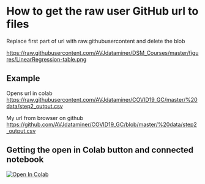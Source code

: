 # How to get the raw user GitHub url to files
Replace first part of url with raw.githubusercontent and delete the blob

https://raw.githubusercontent.com/AVJdataminer/DSM_Courses/master/figures/LinearRegression-table.png

## Example 
Opens url in colab
https://raw.githubusercontent.com/AVJdataminer/COVID19_GC/master/%20data/step2_output.csv  

My url from browser on github
https://github.com/AVJdataminer/COVID19_GC/blob/master/%20data/step2_output.csv


## Getting the open in Colab button and connected notebook

[![Open In Colab](https://colab.research.google.com/assets/colab-badge.svg)](https://colab.research.google.com/drive/18NncWuGmcwGU95DCgv_zmPsqxXNStDyO?usp=sharing)
<!--stackedit_data:
eyJoaXN0b3J5IjpbLTIxMzQ0MzQzOTldfQ==
-->